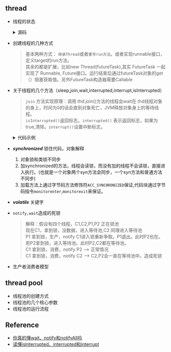 ## thread
* 线程的状态

    <details><summary>源码</summary>

    ```java
    public enum State {
        /**
         * Thread state for a thread which has not yet started.
         */
        NEW,

        /**
         * Thread state for a runnable thread.  A thread in the runnable
         * state is executing in the Java virtual machine but it may
         * be waiting for other resources from the operating system
         * such as processor.
         */
        RUNNABLE,

        /**
         * Thread state for a thread blocked waiting for a monitor lock.
         * A thread in the blocked state is waiting for a monitor lock
         * to enter a synchronized block/method or
         * reenter a synchronized block/method after calling
         * {@link Object#wait() Object.wait}.
         */
        BLOCKED,

        /**
         * Thread state for a waiting thread.
         * A thread is in the waiting state due to calling one of the
         * following methods:
         * <ul>
         *   <li>{@link Object#wait() Object.wait} with no timeout</li>
         *   <li>{@link #join() Thread.join} with no timeout</li>
         *   <li>{@link LockSupport#park() LockSupport.park}</li>
         * </ul>
         *
         * <p>A thread in the waiting state is waiting for another thread to
         * perform a particular action.
         *
         * For example, a thread that has called <tt>Object.wait()</tt>
         * on an object is waiting for another thread to call
         * <tt>Object.notify()</tt> or <tt>Object.notifyAll()</tt> on
         * that object. A thread that has called <tt>Thread.join()</tt>
         * is waiting for a specified thread to terminate.
         */
        WAITING,

        /**
         * Thread state for a waiting thread with a specified waiting time.
         * A thread is in the timed waiting state due to calling one of
         * the following methods with a specified positive waiting time:
         * <ul>
         *   <li>{@link #sleep Thread.sleep}</li>
         *   <li>{@link Object#wait(long) Object.wait} with timeout</li>
         *   <li>{@link #join(long) Thread.join} with timeout</li>
         *   <li>{@link LockSupport#parkNanos LockSupport.parkNanos}</li>
         *   <li>{@link LockSupport#parkUntil LockSupport.parkUntil}</li>
         * </ul>
         */
        TIMED_WAITING,

        /**
         * Thread state for a terminated thread.
         * The thread has completed execution.
         */
        TERMINATED;
    }
    ```
    </details>

* 创建线程的几种方式
    > 基本两种方式： `继承Thread`或者`重写run方法`。或者实现runnable接口，定义target的run方法。<br>
    > 其余的都是扩展，比如new Thread(futureTask),其实 FutureTask 一起实现了 Runnable, Future接口。运行结束后通过futureTask对象的get（）阻塞获取值。另外FutureTask构造器需要Callable

* 关于线程的几个方法（sleep,join,wait,interrupted,interrupt,isInterrupted）
    > `join` 方法实现原理：调用 thd.join()方法的线程会wait在 thd线程对象的身上，时间为0的话会直到对象死亡，JVM释放对象身上的等待线程。<br>
    > `isInterrupted()`返回标志。`interrupted()` 表示返回标志，如果为true,清除。`interrupt()`设置中断标志。

    <details><summary>代码示例</summary>

    ```java
    private static void t1() throws InterruptedException {
        Thread t1 = new Thread(() -> {
            synchronized (Thread.currentThread()) {
                System.out.println("t1 running");
                System.out.println("线程中断状态" + Thread.currentThread().isInterrupted());
                try {
                    //等待，让线程被打标记为interrupted后再执行到wait方法
                    for (int i = 0; i < 10000; i++) {
                    }
                    // Thread.interrupted(); 可以通过这行清除 中断 标志，以至调用wait,join,sleep等方法不发生中断异常
                    Thread.currentThread().wait();
                } catch (InterruptedException e) {
                    e.printStackTrace();
                }
                System.out.println("线程中断状态" + Thread.currentThread().isInterrupted());
            }
        });
        t1.start();
        t1.interrupt();
    }
    ```
    </details>
* ___synchronized___ 锁住代码，对象解释
    1. 对象锁和类锁不同步
    2. 加synchronized的方法，线程会读锁，而没有加的线程不会读锁，直接进入执行。(也就是一个对象两个syn方法会同步，一个syn方法和普通方法不同步)
    3. 加载方法上通过字节码方法修饰符`ACC_SYNCHRONIZED`保证,代码块通过字节码指令`monitorenter`,`monitorexit`来保证。

* ___volatile___ 关键字

* `notify,wait`造成的死锁
    > 解释：假设有四个线程，C1,C2,P1,P2 正在锁池 <br>
    > 现在C1，拿到锁，没数据，进入等待池,C2 同理进入等待池 <br>
    > P1 拿到锁，生产，notify C1进入锁重新争取。P1退出。此时P2也在。若P2拿到锁，进入等待池。此时P2,C2都在等待池。<br>
    > C1 拿到锁，消费，notify P2 --> 正常情况 <br>
    > C1 拿到锁，消费，notify C2 --> C2,P2会一直在等待池中。造成死锁

* 生产者消费者模型

## thread pool
* 线程池的创建方式
* 线程池的几个核心参数
* 线程池的运行流程

## Reference
* [你真的懂wait、notify和notifyAll吗](https://www.jianshu.com/p/25e243850bd2?appinstall=0)
* [读懂isInterrupted、interrupted和interrupt](https://zhuanlan.zhihu.com/p/265169898)
